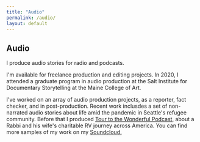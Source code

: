 ```yaml
---
title: "Audio"
permalink: /audio/
layout: default
---
```


## Audio

I produce audio stories for radio and podcasts. 

I'm available for freelance production and editing projects. In 2020, I attended a graduate program in audio production at the Salt Institute for Documentary Storytelling at the Maine College of Art. 

I've worked on an array of audio production projects, as a reporter, fact checker, and in post-production. Recent work inclusdes a set of non-narrated audio stories about life amid the pandemic in Seattle's refugee community. Before that I produced [Tour to the Wonderful Podcast,](https://open.spotify.com/show/1wkiVWYBdJGuUbLs91xFIM?si=-5Gj4OLZTaGWKDYPmaF-Cw) about a Rabbi and his wife's charitable RV journey across America. You can find more samples of my work on my [Soundcloud.](https://soundcloud.com/andrew-schwartz-191964276)


